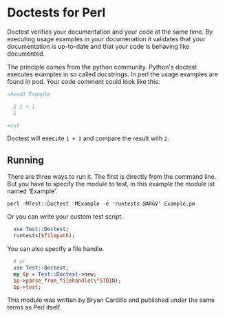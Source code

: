 Doctests for Perl
=================

Doctest verifies your documentation and your code at the same time.
By executing usage examples in your documenation it validates that your documentation is up-to-date and that your code is behaving like documented.

The principle comes from the python community. Python's doctest executes examples in so called docstrings. In perl the usage examples are found in pod.
Your code comment could look like this:

```perl
=head1 Example

  $ 1 + 1
  2

=cut
```

Doctest will execute `1 + 1` and compare the result with `2`.


Running
-------

There are three ways to run it. The first is directly from the command line. But you have to specify the module to test, in this example the module ist named 'Example'.

    perl -MTest::Doctest -MExample -e 'runtests @ARGV' Example.pm

Or you can write your custom test script.

```perl
  use Test::Doctest;
  runtests($filepath);
```
You can also specify a file handle.
```perl
  # or
  use Test::Doctest;
  my $p = Test::Doctest->new;
  $p->parse_from_filehandle(\*STDIN);
  $p->test;
```

This module was written by Bryan Cardillo and published under the same terms as Perl itself.
